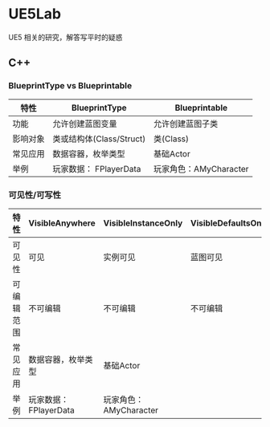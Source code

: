 # UE5Lab
UE5 相关的研究，解答写平时的疑惑

## C++ 
### BlueprintType vs Blueprintable
| 特性    | BlueprintType | Blueprintable |
| -------- | ------- | ------- |
| 功能  | 允许创建蓝图变量 | 允许创建蓝图子类    |
| 影响对象 | 类或结构体(Class/Struct) | 类(Class)    |
| 常见应用  | 数据容器，枚举类型 | 基础Actor |
| 举例  | 玩家数据： FPlayerData | 玩家角色：AMyCharacter |


### 可见性/可写性
| 特性    | VisibleAnywhere | VisibleInstanceOnly | VisibleDefaultsOnly  | EditAnywhere | EditInstanceOnly | EditDefaultsOnly |
| -------- | ------- | ------- |  ------- | ------- | ------- |  ------- |
| 可见性  | 可见 | 实例可见 | 蓝图可见 |可见 | 实例可见 | 蓝图可见 |
| 可编辑范围 |不可编辑 | 不可编辑  | 不可编辑 |
| 常见应用  | 数据容器，枚举类型 | 基础Actor |
| 举例  | 玩家数据： FPlayerData | 玩家角色：AMyCharacter |
